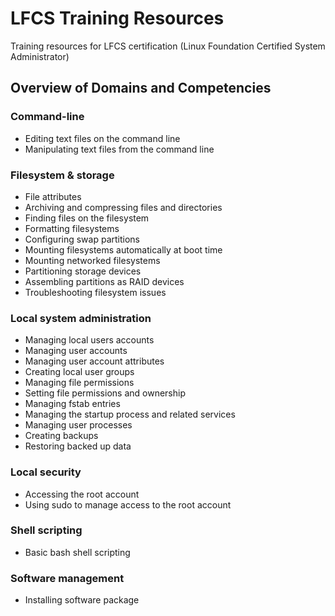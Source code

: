 # LFCS Training Resources

Training resources for LFCS certification (Linux Foundation Certified System Administrator)

## Overview of Domains and Competencies

### Command-line
- Editing text files on the command line
- Manipulating text files from the command line

### Filesystem & storage
- File attributes
- Archiving and compressing files and directories
- Finding files on the filesystem
- Formatting filesystems
- Configuring swap partitions
- Mounting filesystems automatically at boot time
- Mounting networked filesystems
- Partitioning storage devices
- Assembling partitions as RAID devices
- Troubleshooting filesystem issues

### Local system administration
- Managing local users accounts
- Managing user accounts
- Managing user account attributes
- Creating local user groups
- Managing file permissions
- Setting file permissions and ownership
- Managing fstab entries
- Managing the startup process and related services
- Managing user processes
- Creating backups
- Restoring backed up data

### Local security
- Accessing the root account
- Using sudo to manage access to the root account

### Shell scripting
- Basic bash shell scripting

### Software management

- Installing software package